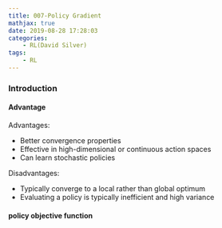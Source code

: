 ```yaml
---
title: 007-Policy Gradient
mathjax: true
date: 2019-08-28 17:28:03
categories:
    - RL(David Silver)
tags:
    - RL
---
```

### Introduction

#### Advantage

Advantages:

* Better convergence properties
* Effective in high-dimensional or continuous action spaces
* Can learn stochastic policies

Disadvantages:

* Typically converge to a local rather than global optimum
* Evaluating a policy is typically inefficient and high variance

#### policy objective function

